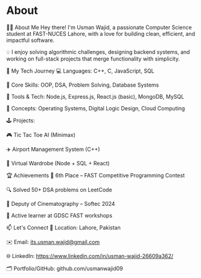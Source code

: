 # About
👨‍💻 About Me
Hey there! I'm Usman Wajid, a passionate Computer Science student at FAST-NUCES Lahore, with a love for building clean, efficient, and impactful software.

💡 I enjoy solving algorithmic challenges, designing backend systems, and working on full-stack projects that merge functionality with simplicity.

🚀 My Tech Journey
💻 Languages: C++, C, JavaScript, SQL

🧠 Core Skills: OOP, DSA, Problem Solving, Database Systems

🔧 Tools & Tech: Node.js, Express.js, React.js (basic), MongoDB, MySQL

🧪 Concepts: Operating Systems, Digital Logic Design, Cloud Computing

🕹️ Projects:

🎮 Tic Tac Toe AI (Minimax)

✈️ Airport Management System (C++)

👕 Virtual Wardrobe (Node + SQL + React)

🏆 Achievements
🥇 6th Place – FAST Competitive Programming Contest

🔍 Solved 50+ DSA problems on LeetCode

🎥 Deputy of Cinematography – Softec 2024

💬 Active learner at GDSC FAST workshops

📫 Let's Connect
📍 Location: Lahore, Pakistan

✉️ Email: its.usman.wajid@gmail.com

🌐 LinkedIn: https://www.linkedin.com/in/usman-wajid-26609a362/

🗂️ Portfolio/GitHub: github.com/usmanwajid09


